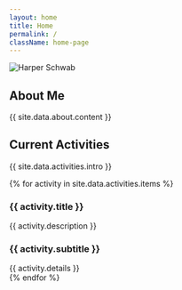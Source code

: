 ```yaml
---
layout: home
title: Home
permalink: /
className: home-page
---
```


<div class="profile-section">
  <img src="{{ site.baseurl }}/assets/images/Profile_picture.jpg" alt="Harper Schwab" class="profile-picture">
  <div class="profile-content">
    <h2>About Me</h2>
    {{ site.data.about.content }}
  </div>
</div>

## Current Activities

<div class="activities-intro">
{{ site.data.activities.intro }}
</div>

{% for activity in site.data.activities.items %}
<div class="activity-pair">
  <div class="activity-card">
    <h3>{{ activity.title }}</h3>
    {{ activity.description }}
  </div>

  <div class="activity-card">
    <h3>{{ activity.subtitle }}</h3>
    {{ activity.details }}
  </div>
</div>
{% endfor %}